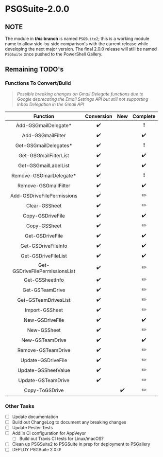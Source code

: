 # PSGSuite-2.0.0

## NOTE

The module in **_this_ branch** is named `PSGSuite2`; this is a working module name to allow side-by-side comparison's with the current release while developing the next major version. The final 2.0.0 release will still be named `PSGSuite` once pushed to the PowerShell Gallery.


## Remaining TODO's

### Functions To Convert/Build

> _Possible breaking changes on Gmail Delegate functions due to Google deprecating the Email Settings API but still not supporting Inbox Delegation in the Gmail API_

| Function                       | Conversion | New   | Complete |
| :----------------------------: | :--------: | :---: | :------: |
| Add-GSGmailDelegate*           | ✔️         |       | ❗️        |
| Add-GSGmailFilter              | ✔️         |       | ✔️       |
| Get-GSGmailDelegates*          | ✔️         |       | ❗️        |
| Get-GSGmailFilterList          | ✔️         |       | ✔️       |
| Get-GSGmailLabelList           | ✔️         |       | ✔️       |
| Remove-GSGmailDelegate*        | ✔️         |       | ❗️        |
| Remove-GSGmailFilter           | ✔️         |       | ✔️       |
| Add-GSDriveFilePermissions     | ✔️         |       | ✏️       |
| Clear-GSSheet                  | ✔️         |       | ✏️       |
| Copy-GSDriveFile               | ✔️         |       | ✔️       |
| Copy-GSSheet                   | ✔️         |       | ✏️       |
| Get-GSDriveFile                | ✔️         |       | ✔️       |
| Get-GSDriveFileInfo            | ✔️         |       | ✔️       |
| Get-GSDriveFileList            | ✔️         |       | ✔️       |
| Get-GSDriveFilePermissionsList | ✔️         |       | ✏️       |
| Get-GSSheetInfo                | ✔️         |       | ✏️       |
| Get-GSTeamDrive                | ✔️         |       | ✏️       |
| Get-GSTeamDrivesList           | ✔️         |       | ✏️       |
| Import-GSSheet                 | ✔️         |       | ✏️       |
| New-GSDriveFile                | ✔️         |       | ✔️       |
| New-GSSheet                    | ✔️         |       | ✏️       |
| New-GSTeamDrive                | ✔️         |       | ✔️       |
| Remove-GSTeamDrive             | ✔️         |       | ✏️       |
| Update-GSDriveFile             | ✔️         |       | ✏️       |
| Update-GSSheetValue            | ✔️         |       | ✏️       |
| Update-GSTeamDrive             | ✔️         |       | ✏️       |
| Copy-ToGSDrive                 |            | ✔️    | ✏️       |


### Other Tasks

- [ ] Update documentation
- [ ] Build out ChangeLog to document any breaking changes
- [ ] Update Pester Tests
- [ ] Add in CI configuration for AppVeyor
    - [ ] Build out Travis CI tests for Linux/macOS?
- [ ] Clean up PSGSuite2 to PSGSuite in prep for deployment to PSGallery
- [ ] DEPLOY PSGSuite 2.0.0!